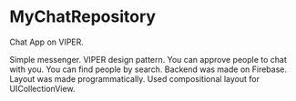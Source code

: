 # MyChatRepository
Chat App on VIPER.

Simple messenger. VIPER design pattern. You can approve people to chat with you. You can find people by search. Backend was made on Firebase. Layout was made programmatically. Used compositional layout for UICollectionView.
